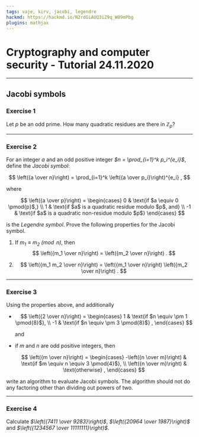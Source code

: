 ```yaml
---
tags: vaje, kirv, jacobi, legendre
hackmd: https://hackmd.io/N2rdGiAUQ3iZ9q_W09mPbg
plugins: mathjax
---
```

# Cryptography and computer security - Tutorial 24.11.2020

---

## Jacobi symbols

### Exercise 1

Let <i>$p$</i> be an odd prime. How many quadratic residues are there in <i>$\mathbb{Z}_p$</i>?

---

### Exercise 2

For an integer <i>$a$</i> and an odd positive integer <i>$n = \prod_{i=1}^k p_i^{e_i}$</i>, define the *Jacobi symbol*:

$$
\left({a \over n}\right) = \prod_{i=1}^k \left({a \over p_i}\right)^{e_i} ,
$$

where

$$
\left({a \over p}\right) = \begin{cases}
0 & \text{if $a \equiv 0 \pmod{p}$,} \\
1 & \text{if $a$ is a quadratic residue modulo $p$, and} \\
-1 & \text{if $a$ is a quadratic non-residue modulo $p$}
\end{cases}
$$

is the *Legendre symbol*. Prove the following properties for the Jacobi symbol.

1. If <i>$m_1 \equiv m_2 \pmod{n}$</i>, then
   $$
   \left({m_1 \over n}\right) = \left({m_2 \over n}\right) .
   $$

2. $$
   \left({m_1 m_2 \over n}\right) = \left({m_1 \over n}\right) \left({m_2 \over n}\right) .
   $$

---

### Exercise 3

Using the properties above, and additionally

* $$
  \left({2 \over n}\right) = \begin{cases}
  1 & \text{if $n \equiv \pm 1 \pmod{8}$}, \\
  -1 & \text{if $n \equiv \pm 3 \pmod{8}$} ,
  \end{cases}
  $$

  and

* if <i>$m$</i> and <i>$n$</i> are odd positive integers, then

  $$
  \left({m \over n}\right) = \begin{cases}
  -\left({n \over m}\right) & \text{if $m \equiv n \equiv 3 \pmod{4}$}, \\
  \left({n \over m}\right) & \text{otherwise} ,
  \end{cases}
  $$

write an algorithm to evaluate Jacobi symbols. The algorithm should not do any factoring other than dividing out powers of two.

---

### Exercise 4

Calculate <i>$\left({7411 \over 9283}\right)$</i>, <i>$\left({20964 \over 1987}\right)$</i> and <i>$\left({1234567 \over 11111111}\right)$</i>.